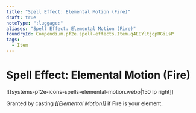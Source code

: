 ```yaml
---
title: "Spell Effect: Elemental Motion (Fire)"
draft: true
noteType: ":luggage:"
aliases: "Spell Effect: Elemental Motion (Fire)"
foundryId: Compendium.pf2e.spell-effects.Item.q4EEYltjqpRGiLsP
tags:
  - Item
---
```


# Spell Effect: Elemental Motion (Fire)
![[systems-pf2e-icons-spells-elemental-motion.webp|150 lp right]]

Granted by casting _[[Elemental Motion]]_ if Fire is your element.

